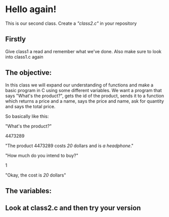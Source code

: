 # Hello again!

This is our second class. Create a _"class2.c"_ in your repository

## Firstly

Give class1 a read and remember what we've done. Also make sure to look into class1.c again

## The objective:

In this class we will expand our understanding of functions and make a basic program in C using some different variables. We want a program that says "What's the product?", gets the id of the product, sends it to a function which returns a price and a name, says the price and name, ask for quantity and says the total price.

So basically like this:

"What's the product?"

4473289

"The product 4473289 costs _20_ dollars and is _a headphone_."

"How much do you intend to buy?"

1

"Okay, the cost is _20_ dollars"

## The variables:

## Look at class2.c and then try your version
